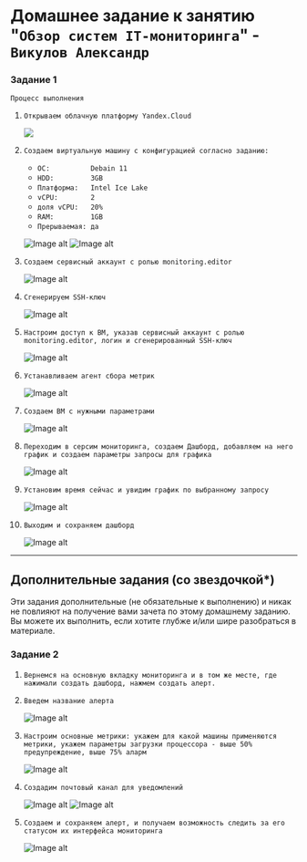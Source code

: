 # Домашнее задание к занятию "`Обзор систем IT-мониторинга`" - `Викулов Александр`

### Задание 1

`Процесс выполнения`

1. `Открываем облачную платформу Yandex.Cloud`

    <kbd>  
      <img src="https://github.com/AleksandrVikulov/08-01-monitoring-systems/raw/main/task_img/01.png">
    </kbd>

2. `Создаем виртуальную машину с конфигурацией согласно заданию:`
    * `ОС:          Debain 11`
    * `HDD:         3GB`
    * `Платформа:   Intel Ice Lake`
    * `vCPU:        2`
    * `доля vCPU:   20%`
    * `RAM:         1GB`
    * `Прерываемая: да`

    ![Image alt](https://github.com/AleksandrVikulov/08-01-monitoring-systems/raw/main/task_img/02-1.png)
    ![Image alt](https://github.com/AleksandrVikulov/08-01-monitoring-systems/raw/main/task_img/02-2.png)

3. `Создаем сервисный аккаунт с ролью monitoring.editor`

    ![Image alt](https://github.com/AleksandrVikulov/08-01-monitoring-systems/raw/main/task_img/03.png)

4. `Сгенерируем SSH-ключ`

    ![Image alt](https://github.com/AleksandrVikulov/08-01-monitoring-systems/raw/main/task_img/04.png)

5. `Настроим доступ к ВМ, указав сервисный аккаунт с ролью monitoring.editor, логин и сгенерированный SSH-ключ`

    ![Image alt](https://github.com/AleksandrVikulov/08-01-monitoring-systems/raw/main/task_img/05.png)
    
6. `Устанавливаем агент сбора метрик`

    ![Image alt](https://github.com/AleksandrVikulov/08-01-monitoring-systems/raw/main/task_img/06.png)

7. `Создаем ВМ с нужными параметрами`

    ![Image alt](https://github.com/AleksandrVikulov/08-01-monitoring-systems/raw/main/task_img/07.png)

8. `Переходим в серсим мониторинга, создаем Дашборд, добавляем на него график и создаем параметры запросы для графика`

    ![Image alt](https://github.com/AleksandrVikulov/08-01-monitoring-systems/raw/main/task_img/08.png)

9. `Установим время сейчас и увидим график по выбранному запросу`

    ![Image alt](https://github.com/AleksandrVikulov/08-01-monitoring-systems/raw/main/task_img/09.png)

10. `Выходим и сохраняем дашборд`

    ![Image alt](https://github.com/AleksandrVikulov/08-01-monitoring-systems/raw/main/task_img/10.png)

---
## Дополнительные задания (со звездочкой*)

Эти задания дополнительные (не обязательные к выполнению) и никак не повлияют на получение вами зачета по этому домашнему заданию. Вы можете их выполнить, если хотите глубже и/или шире разобраться в материале.

### Задание 2

1. `Вернемся на основную вкладку мониторинга и в том же месте, где нажимали создать дашборд, нажмем создать алерт.`
2. `Введем название алерта`

   ![Image alt](https://github.com/AleksandrVikulov/08-01-monitoring-systems/raw/main/task_img/11.png)

3. `Настроим основные метрики: укажем для какой машины применяются метрики, укажем параметры загрузки процессора - выше 50% предупреждение, выше 75% аларм`

   ![Image alt](https://github.com/AleksandrVikulov/08-01-monitoring-systems/raw/main/task_img/12.png)

4. `Создадим почтовый канал для уведомлений`

   ![Image alt](https://github.com/AleksandrVikulov/08-01-monitoring-systems/raw/main/task_img/13.png)
   ![Image alt](https://github.com/AleksandrVikulov/08-01-monitoring-systems/raw/main/task_img/14.png)

5. `Создаем и сохраняем алерт, и получаем возможность следить за его статусом их интерфейса мониторинга`

   ![Image alt](https://github.com/AleksandrVikulov/08-01-monitoring-systems/raw/main/task_img/15.png)

